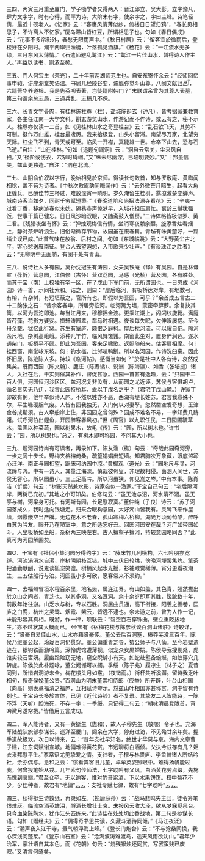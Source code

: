 <!-- { "loadSidebar": true } -->
三四、丙寅三月重至厦门，学子劬学者又得两人：晋江邱立、吴大彭。立字豫凡，肆力文字学，时有心得，而罕为诗。大阶未有字，使余字之，字曰圭峰。诗笔轻倩，最近十砚老人。《忆家》云：“客裹风情薄似纱，倚楼日日望归鸦”，“春长见相思子，不许离人不忆家。”厦岛滞山皆红豆，所谓相思子也。句如《春日偶成》云：“花事不多帘影外，春愁无限雨声中。”《秋日村居》云：“留客宜於微雨后，登楼好在夕阳时。潮平两岸归渔艇，叶落孤见酒旗。”《杨花》云：“一江流水无多绿，三月东风太薄情。”《石遣师避乱鹭江》云：“鹭江一片佳山水，暂得诗人作主人。”再益以读书，则浓至矣。

三五、门人何宝生（荣光），二十年前两湖师范生也。自安东寄怀余云：“经师回忆事申辕，讲座湖堂笑语温。书局几经陵谷变，谲觚弥觉斗山尊。八闽文献归丛，六籍菁华养道根。我是先芬叨表著，岂徒籍附韩门？”末联谓余曾为其尊人表墓，第三句谓余总志局，三遇兵乱，志稿几不保。

三六、长青文字骨肉，有桂林陈柱尊（柱）、盐城陈斟玄（钟凡），皆考据家兼教育家，各主任江南一大学文科。斟玄游览山水，作游记而不作诗，或云有之，秘不示人。柱尊亦仅读一二首，如《见桂林山水之奇登桂台》云：“乱石欲飞天，其势不可制。挺作万山雄，桂台最凌厉。我来拾级登，山头小留滞。南望尽万家，北望穷天际。红尘飞不到，青天或可至。临风一开襟，真能雄一世。仓卒下山去，恐与石飞逝。”自注：“山在桂林。”句如《追题句漏洞》云：“洞启云常关，尘来风自扫。”又“径阶或伤衣，穴窄时碍帽。”又“纵未尽幽深，已略明要妙。”又“┆邦虽信美，兹山更独造。”自注：“洞在北流。”

三七、山阴俞伯叙以字行，晚始相见於京师。得读长句数首，知与罗敷庵、黄晦闻相稔，盖不苟为诗者。《中秋次敷庵韵同晦闻作》云：“云外微芒月暗生，起看大角正缠兵。已酬佳节三杯过，难放深宵一晌明。岁久淹留生桂树，露凉激楚变蝉声。城南诗客当兹夕，同耐千穷赋短檠。”《春晚道阶和尚招法源寺看花》云：“辛夷一过看丁香，移病游春似未妨。隔巷市声惊梦早，入城花担压肩忙。衰龄三黼犹强饭，世事干篇已健忘。日日风沙暗双眼，又随斋鼓入僧房。”二诗体格皆极似罗、黄二君。《残腊夜坐有怀》云：“弹烛观梅信有情，坐消寒夜赖余酲。旋添香炷看烟上，静对茶炉听浪生。旧俗渐微存节物，故园虽在废春耕。青毡有味黄齑好，一蹋缁尘误已成。”此首气味在放翁、后村之间。句如《东城临眺》云：“大野黄尘古北平，客心愁送雁南征。登台人去望遐想，入市歌来少壮声。”《有谈珠江之胜者》云：“无柳阴中无画舫，有阑干处有青山。

三八、说诗社人多有园，离孙沈冠生有涛园，女夫吴铁庵（铎）有吴园。自是林谦宣（葆忻）营息园，江伯修（古怀）营双荔园，马感（光桢）营及园，各有胜处。而苏干宝（南）上校独有宅一区，在了戊山下军门前，无所谓园也。一日忽成《河园》诗一首，示同社索和。诘之，则曰：“屋后临河，有板桥达对岸，有地数弓，有榕，有杂树，有短垣蔽之，官所有也。即假以为吾园，可乎？”余首成五言古二十二韵张之石：”昔余客春申，所居旁临河。临河篱为墙，蒙密牵薜萝。余复抉其篱，以河为吾沱即池。每当江月来，穆穆摇金波。更乘江潮上，闪闪纹旋靴。满庭皆荇藻，花影方婆娑。损轩涛园辈，车马时相遇。夜谈每失眠，欠伸眼屡搓。至今卅余载，犹忆此行窝。苏生有室庐，颇恨乏庭柯。屋后枕河流，可以耀自佗。隔河余尺地，杂树高峨峨。添种几竿竹，临风舞馐馐。南窗此坐对，置身俨涧迈。逐水通柴门，板桥平不颇。即此为吾园，客来足啸歌。返照随船来，估客肩相摩。何┆挂西窗，南堂咏东坡。何┆钓水槛，比邻喧鸭鹅。所以名河园，作诗洗臼窠。因此怀旧居，陈迹陈人多。持较《临河帖》，感慨当如何？”於是社中人各有诗，哀然成集矣。既而西园（陈文翰）、鹿庄（陈寿谲）、说洲（陈海瀛）、如香（张培挺）诸人，入社在后，干实则催其补作，督促甚急。西园一首甚有逸趣，云：“只园干二百人俱，河园恒河沙区区。兹河况复非汝有，从而园之尤近诬。苏侯与客俱胡卢，循名贵实无乃迂，我言此园特桥耳，盍以丁戊名之乎？（君宅丁戊山麓。）许家丁卯故有例，他年举似诗人庐。不然以姓亦不恶，西湖有堤长姓苏。君言我意殊不尔，平生喙硬胆气废。人皆有园我独无，入门何以对妻孥。忽然凿空发奇想，玉津金谷成斯须。古人牵船岸上住，非园园之曾何殊？园成不难名不易，一字知费几踌躇。试呼河伯出鲤鱼，开园醉客春风初。”但《周官》以九职任民，二日园圃毓草木，盖圃以种菜蔬，园以树果木，故毛《传》云：“园，所以树木也。”许书云：“园，所以树果也。”总之，有树木即可称园，不问其大小也。

三九、题河园诗尚有可讽者，再录如下。陈友渔（樵）句云：“奇哉此园奇河旁，一步之阔十步长。野梅夹榕榕倚桑，疏篁娟娟出短墙。知君胸次万象藏，眼底涔蹄心汪洋。南正与园相望，踞床可纳园中凉。”黄樨观（道光）云：“园地尺与寻，河流蹄与涔。中有一诗人，其量江海深。慎哉彼邻叟，非理故相侵。茵溷人间世，苏侯无容心。所以园虽小，三上足高吟。所以河虽狭，仰见嵩之岑。”中有本事。陈肖洁（忻侯）句云：“树影天然兼水影，诗家宛似一渔家。”干宝自己句云：“宅后隔河岸，两树已充初。”其地之小可知矣。伯修句云：“虽无池与沼，河水清不涸。虽无亭与榭，河梁身可托。有河斯有园，长足慰寂寞。”董仲纯（子良）诗云：“苏子河园落成久，我时适向钱塘走。归来合眼构意园，大好湖山皆我有。灵鸶飞来作屋墙，烟霞嵌空当产牖。无边花木不老春，孤山寒梅六桥柳。湖光万顷葡萄酷，醉呼白苏为吟友。眼开乃在陋室中，意之所适忘好丑。回园河园安在哉？河广如带园如斗。人坐板桥如坐船，杂树两三映左右。古人擅壑子擅河，持较意园略同否？”此真可为河园解围矣。

四○、干宝有《社侣小集河园分得约字》云：“藤床竹几列横杓，六七吟朋亦宽绰。河流涓涓水自潆，岸树阴阴枝互错。城中三伏日轮烘，傍晚河埂罢焦灼。擎茶把酒勤献酬，说鬼谈狐恣笑谵。树梢风起水光摇，衫袖飕觉稀薄。宵分更看夜潮生，三五估船行与泊。河园虽小多可欣，愿客常来不须约。”

四一、去福州省垣水程百余里，地名头，属连江界。有山如盖，其色青，翘然拔出於众山之间者，青芝也。以其多洞，又名亘洞。余十余岁即耳其胜，蹉跎数十年，前数年始往游。山乏水与树，专以石胜。洞屈曲贯通，高下衔接，阳羡之善卷，匡庐之白鹿，杭州之灵鸶、烟霞、紫云，皆远不逮也。余未游之前，曾为人作一记，未能形容其真相。既游，作一律，项联云：“碧空百石穿珠曲，壁立重陉拔地生。”亦不过状其大概而已。宝有《宿梅花楼与陈彦秋谈百洞山诸胜》诗较详，云：“贤豪自爱佳山水，山水亦藉贤豪传。董公去后百洞塞，榛莽芜没三百年。陈侯乃继董公起，玲珑百洞仍贯穿。董公偏重青芝寺，猿公师子与八仙。至今岩壁遗迹在，银钩铁画泐吟篇。深怜虎馆遭薄视，似宠众女屏婵娟。陈侯导我搜剔处，虎馆实较石宦妍。履幽蹈险窈无地，窥空睨罅小有天。如蛇赴壑备蜿蜒，如蚁穿穴几转旋。陈侯於此补题咏，董公阙憾可以蠲。季绥（陈子兆）履凉生（林子之）夏昔同到，所惜岩洞游未全。梅花楼头月如霰，（夜微雨。）衔杯共听溪潺。留诗我乏叶相句，搜奇侯娩董公贤。”百洞山为明末董崇相侍郎（应举）所开辟，叶台山相国（向高）则表章福清之福庐，互相赋诗夸示。然兹山叶相国亦甚称赏，洞中留有诗刻也。干宝诗长多於古体，已见《近代诗钞》者不复录。其挚友二人皆能诗，一陈不浮（天听）蹈海死，不存一字；一季绥，只记得二句云：“朝咏清晨登陇首，宵吟微月透帘拢。”皆借用五言成句。

四二、军人能诗者，又有一黄挺生（懋和），故人子穆先生（敬熙）令子也。充海军陆战队旅部参谋长。巡洋至厦门，闾余在大学，停舟过访，不见殆廿余年矣。握手道故极欢。次日以诗来，云：“昔年支社早知名，绝世才华莫与京。海内文章曹子建，江东词赋谢宣城。地偏难得黄花赏，市远聊将白酒倾。父执今兹存有几？妪衣来拜慰平生。”家常语尤见挚爱之情。支社者，子穆与林畏庐、李畲曾诸人所结吟社，余亦偶与。急和之云：“惯看宾客旧儿童，卓荦英姿照眼中。难得扬帆能过我，何曾投笔始从戎。几年索句传师法，七字耽吟有父风。白酒黄花劳点缀，先施渐愧到衰翁。”君至仓卒，无以饷客，惟对酌膏粱酒，下以水果饼饵。校中菊花不少，少佳种者，故君有“地偏”云云：支社专赋七律，故有“七字耽吟”云云。

四三、续得挺生诗数纸，再录如左。（挽唐庭孙）云：“战马悲鸣失主回，徒令筹笔恨难灰。临流空洒英雄泪，酹酒长增壮士哀。未报风云收大泽，欲从梦寐觅泉台。只今血染陈陶水，犹作江头匹练来。”此诗佳在处处切此番战地，第二句是参谋长语。句如《赠经夫》云：“偶得奇书思共读，久藏斗酒待同倾。”《马江夜泛》云：“潮声夜入江干寺，蜃气朝浮海上峰。”《登长门炮台》云：“不与沧桑同换，我心深浅问蓬莱。”《登东山石室》云：“沧海波涛难渡鸟，遥天风雨欲沈山。”君年少治军，豪壮语自其本色。而《花朝》句云：“烧残银烛还同赏，写罢蛮贱已废眠。”又清言何绮矣。

